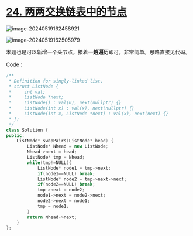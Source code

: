 # [24. 两两交换链表中的节点](https://leetcode.cn/problems/swap-nodes-in-pairs/)

![image-20240519162458921](http://henry-typora.oss-cn-beijing.aliyuncs.com/img/image-20240519162458921.png)

![image-20240519162505979](http://henry-typora.oss-cn-beijing.aliyuncs.com/img/image-20240519162505979.png)



本题也是可以新增一个头节点，接着**一趟遍历**即可，非常简单。思路直接见代码。



Code：

```cpp
/**
 * Definition for singly-linked list.
 * struct ListNode {
 *     int val;
 *     ListNode *next;
 *     ListNode() : val(0), next(nullptr) {}
 *     ListNode(int x) : val(x), next(nullptr) {}
 *     ListNode(int x, ListNode *next) : val(x), next(next) {}
 * };
 */
class Solution {
public:
    ListNode* swapPairs(ListNode* head) {
        ListNode* Nhead = new ListNode;
        Nhead->next = head;
        ListNode* tmp = Nhead;
        while(tmp!=NULL){
            ListNode* node1 = tmp->next;
            if(node1==NULL) break;
            ListNode* node2 = tmp->next->next;
            if(node2==NULL) break;
            tmp->next = node2;
            node1->next = node2->next;
            node2->next = node1;
            tmp = node1;
        }
        return Nhead->next;
    }
};
```







